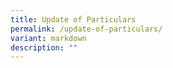 ```yaml
---
title: Update of Particulars
permalink: /update-of-particulars/
variant: markdown
description: ""
---
```

